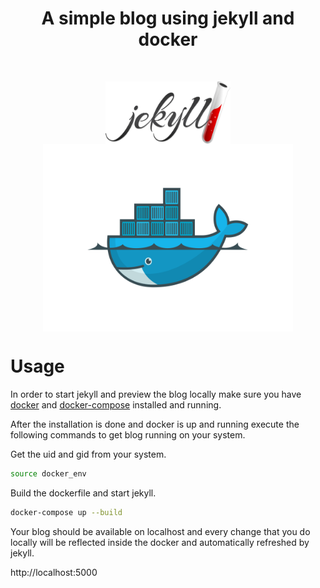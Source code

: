 <h1 align="center"> A simple blog using jekyll and docker </h1> <br>

<p align="center">
  <a href="https://jekyllrb.com/">
    <img src="./jekyll_logo.png" alt="Jekyll Logo" width="200" height="100" align="middle">
  </a>
  <a href="https://www.docker.com/">
    <img src="./docker_logo.png" alt="Docker Logo" width="400" height="300" align="middle">
  </a>
</p>


# Usage

In order to start jekyll and preview the blog locally make sure you have [docker] and [docker-compose] installed and running.

After the installation is done and docker is up and running execute the following commands to get blog running on your system.

Get the uid and gid from your system.

```sh
source docker_env
```

Build the dockerfile and start jekyll.

```sh
docker-compose up --build
```

Your blog should be available on localhost and every change that you do locally will be reflected inside the docker and automatically refreshed by jekyll.

http://localhost:5000

[docker]: https://docs.docker.com/install
[docker-compose]: https://docs.docker.com/compose/install/

